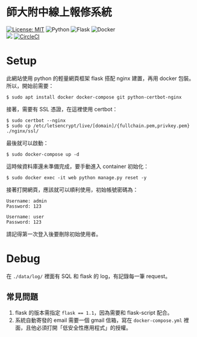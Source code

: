 # 師大附中線上報修系統
[![License: MIT](https://img.shields.io/badge/License-MIT-yellow.svg?style=for-the-badge)](https://opensource.org/licenses/MIT)
<img alt="Python" src="https://img.shields.io/badge/python-%2314354C.svg?style=for-the-badge&logo=python&logoColor=white"/>
<img alt="Flask" src="https://img.shields.io/badge/flask-%23000.svg?style=for-the-badge&logo=flask&logoColor=white"/>
<img alt="Docker" src="https://img.shields.io/badge/docker-%230db7ed.svg?style=for-the-badge&logo=docker&logoColor=white"/>  
<img src="https://www.code-inspector.com/project/23019/status/svg">
[![CircleCI](https://circleci.com/gh/HSNU-websites/repair_system.svg?style=shield)](https://circleci.com/gh/HSNU-websites/repair_system)

# Setup
此網站使用 python 的輕量網頁框架 flask 搭配 nginx 建置，再用 docker 包裝。  
所以，開始前需要：
```shell
$ sudo apt install docker docker-compose git python-certbot-nginx
```
接著，需要有 SSL 憑證，在這裡使用 certbot：
```shell
$ sudo certbot --nginx
$ sudo cp /etc/letsencrypt/live/[domain]/{fullchain.pem,privkey.pem} ./nginx/ssl/
```
最後就可以啟動：
```
$ sudo docker-compose up -d
```
這時候資料庫還未準備完成，要手動進入 container 初始化：
```
$ sudo docker exec -it web python manage.py reset -y
```
接著打開網頁，應該就可以順利使用，初始帳號密碼為：
```
Username: admin
Password: 123
```
```
Username: user
Password: 123
```
請記得第一次登入後要刪除初始使用者。

# Debug
在 `./data/log/` 裡面有 SQL 和 flask 的 log，有記錄每一筆 request。
## 常見問題
1. flask 的版本需指定 `flask == 1.1`，因為需要和 flask-script 配合。
2. 系統自動寄發的 email 需要一個 gmail 信箱，寫在 `docker-compose.yml` 裡面，且他必須打開「低安全性應用程式」的授權。
